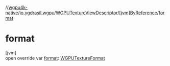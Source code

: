 //[wgpu4k-native](../../../../index.md)/[io.ygdrasil.wgpu](../../index.md)/[WGPUTextureViewDescriptor](../index.md)/[[jvm]ByReference](index.md)/[format](format.md)

# format

[jvm]\
open override var [format](format.md): [WGPUTextureFormat](../../-w-g-p-u-texture-format/index.md)